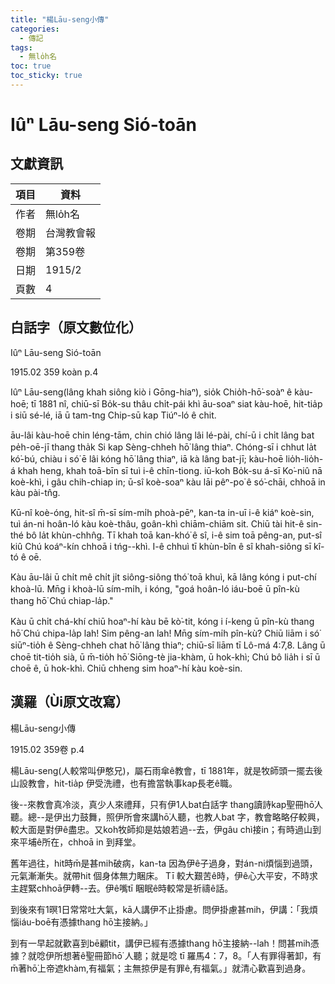 ```yaml
---
title: "楊Lāu-seng小傳"
categories:
  - 傳記
tags:
  - 無lo̍h名
toc: true
toc_sticky: true
---
```


# Iûⁿ Lāu-seng Sió-toān

## 文獻資訊

| 項目 | 資料 |
|---|---|
| 作者 | 無lo̍h名 |
| 卷期 | 台灣教會報 |
| 卷期 | 第359卷 |
| 日期 | 1915/2 |
| 頁數 | 4 |

## 白話字（原文數位化）

Iûⁿ Lāu-seng Sió-toān

1915.02 359 koàn p.4

Iûⁿ Lāu-seng(lâng khah siông kiò i Gōng-hiaⁿ), sio̍k Chio̍h-hō͘-soàⁿ ê kàu-hoē; tī 1881 nî, chiū-sī Bo̍k-su thâu chi̍t-pái khì āu-soaⁿ siat kàu-hoē, hit-tia̍p i siū sé-lé, iā ū tam-tng Chip-sū kap Tiúⁿ-ló ê chit.

āu-lâi kàu-hoē chin léng-tām, chin chió lâng lâi lé-pài, chí-ū i chi̍t lâng bat pe̍h-oē-jī thang tha̍k Si kap Sèng-chheh hō͘ lâng thiaⁿ. Chóng-sī i chhut la̍t kó͘-bú, chiàu i só͘ ē lâi kóng hō͘ lâng thiaⁿ, iā kà lâng bat-jī; kàu-hoē lio̍h-lio̍h-á khah heng, khah toā-bīn sī tuì i-ê chīn-tiong. iū-koh Bo̍k-su á-sī Ko͘-niû nā koè-khì, i gâu chih-chiap in; ū-sî koè-soaⁿ kàu lāi pêⁿ-po͘ ê só͘-chāi, chhoā in kàu pài-tn̂g.

Kū-nî koè-óng, hit-sî m̄-sī sím-mi̍h phoà-pēⁿ, kan-ta in-uī i-ê kiáⁿ koè-sin, tuì án-ni hoân-ló kàu koè-thâu, goân-khì chiām-chiām sit. Chiū tài hit-ê sin-thé bô la̍t khùn-chhn̂g. Tī khah toā kan-khó͘ ê sî, i-ê sim toā pêng-an, put-sî kiû Chú koáⁿ-kín chhoā i tńg--khì. I-ê chhuì tī khùn-bîn ê sî khah-siông sī kî-tó ê oē.

Kàu āu-lâi ū chi̍t mê chi̍t ji̍t siông-siông thó͘ toā khuì, kā lâng kóng i put-chí khoà-lū. Mn̄g i khoà-lū sím-mi̍h, i kóng, "goá hoân-ló iáu-boē ū pîn-kù thang hō͘ Chú chiap-la̍p."

Kàu ū chi̍t chá-khí chiū hoaⁿ-hí kàu bē kò͘-tit, kóng i í-keng ū pîn-kù thang hō͘ Chú chipa-la̍p lah! Sim pêng-an lah! Mn̄g sím-mi̍h pîn-kù? Chiū liām i só͘ siūⁿ-tio̍h ê Sèng-chheh chat hō͘ lâng thiaⁿ; chiū-sī liām tī Lô-má 4:7,8. Lâng ū choē tit-tio̍h sià, ū m̄-tio̍h hō͘ Siōng-tè jia-khàm, ū hok-khì; Chú bô lia̍h i sī ū choē ê, ū hok-khì. Chiū chheng sim hoaⁿ-hí kàu koè-sin.

## 漢羅（Ùi原文改寫）

楊Lāu-seng小傳

1915.02 359卷 p.4

楊Lāu-seng(人較常叫伊憨兄)，屬石雨傘ê教會，tī 1881年，就是牧師頭一擺去後山設教會，hit-tia̍p 伊受洗禮，也有擔當執事kap長老ê職。

後--來教會真冷淡，真少人來禮拜，只有伊1人bat白話字 thang讀詩kap聖冊hō͘人聽。總--是伊出力鼓舞，照伊所會來講hō͘人聽，也教人bat 字，教會略略仔較興，較大面是對伊ê盡忠。又koh牧師抑是姑娘若過--去，伊gâu chì接in；有時過山到來平埔ê所在，chhoā in 到拜堂。

舊年過往，hit時m̄是甚mih破病，kan-ta 因為伊ê子過身，對án-ni煩惱到過頭，元氣漸漸失。就帶hit 個身体無力睏床。 Tī 較大艱苦ê時，伊ê心大平安，不時求主趕緊chhoā伊轉--去。伊ê嘴tī 睏眠ê時較常是祈禱ê話。

到後來有1暝1日常常吐大氣，kā人講伊不止掛慮。問伊掛慮甚mih，伊講：「我煩惱iáu-boē有憑據thang hō͘主接納。」

到有一早起就歡喜到bē顧tit，講伊已經有憑據thang hō͘主接納--lah！問甚mih憑據？就唸伊所想著ê聖冊節hō͘ 人聽；就是唸 tī 羅馬4：7，8。「人有罪得著卸，有m̄著hō͘上帝遮khàm,有福氣；主無掠伊是有罪ê,有福氣。」就清心歡喜到過身。
